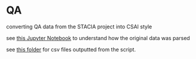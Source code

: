 # QA

converting QA data from the STACIA project into CSAI style

see [this Jupyter Notebook][1] to understand how the original data was parsed

see [this folder][2] for csv files outputted from the script.

[1]: https://github.com/calpoly-csai/QA/blob/master/src/convert_to_csai.ipynb
[2]: https://github.com/calpoly-csai/QA/tree/master/csv_outputs

